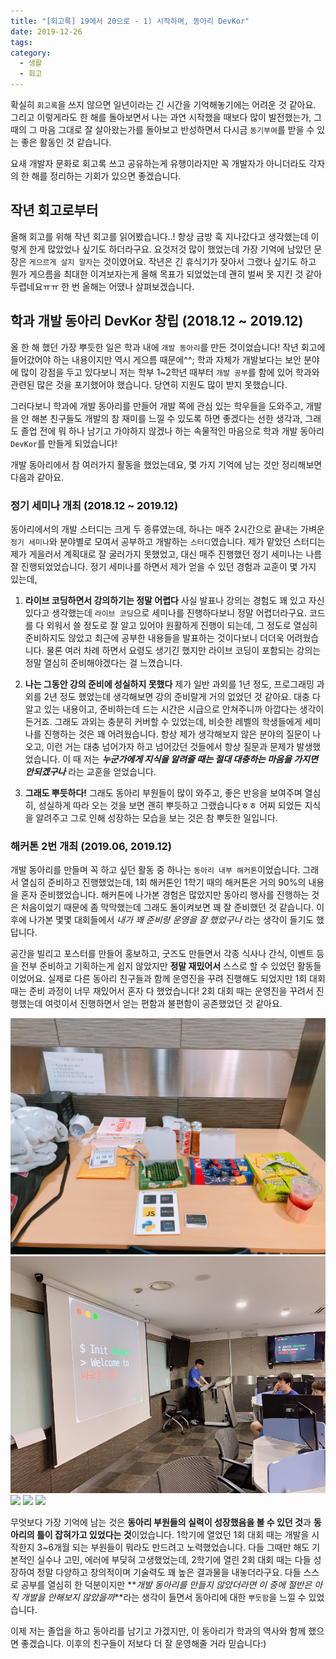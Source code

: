 ```yaml
---
title: "[회고록] 19에서 20으로 - 1) 시작하며, 동아리 DevKor"
date: 2019-12-26
tags:
category:
  - 생활
  - 회고
---
```


확실히 `회고록`을 쓰지 않으면 일년이라는 긴 시간을 기억해놓기에는 어려운 것 같아요. 그리고 이렇게라도 한 해를 돌아보면서 나는 과연 시작했을 때보다 많이 발전했는가, 그때의 그 마음 그대로 잘 살아왔는가를 돌아보고 반성하면서 다시금 `동기부여`를 받을 수 있는 좋은 활동인 것 같습니다.

요새 개발자 문화로 회고록 쓰고 공유하는게 유행이라지만 꼭 개발자가 아니더라도 각자의 한 해를 정리하는 기회가 있으면 좋겠습니다.

<!-- more -->

## 작년 회고로부터

올해 회고를 위해 작년 회고를 읽어봤습니다..! 항상 금방 훅 지나갔다고 생각했는데 이렇게 한게 많았었나 싶기도 하더라구요. 요것저것 많이 했었는데 가장 기억에 남았던 문장은 `게으르게 살지 말자`는 것이였어요. 작년은 긴 휴식기가 잦아서 그랬나 싶기도 하고 뭔가 게으름을 최대한 이겨보자는게 올해 목표가 되었었는데 괜히 벌써 못 지킨 것 같아 두렵네요ㅠㅠ 한 번 올해는 어땠나 살펴보겠습니다.

## 학과 개발 동아리 DevKor 창립 (2018.12 ~ 2019.12)

올 한 해 했던 가장 뿌듯한 일은 학과 내에 `개발 동아리`를 만든 것이었습니다! 작년 회고에 들어갔어야 하는 내용이지만 역시 게으름 때문에^^; 학과 자체가 개발보다는 보안 분야에 많이 강점을 두고 있다보니 저는 학부 1~2학년 때부터 `개발 공부`를 함에 있어 학과와 관련된 많은 것을 포기했어야 했습니다. 당연히 지원도 많이 받지 못했습니다.

그러다보니 학과에 개발 동아리를 만들어 개발 쪽에 관심 있는 학우들을 도와주고, 개발을 안 해본 친구들도 개발의 참 재미를 느낄 수 있도록 하면 좋겠다는 선한 생각과, 그래도 졸업 전에 뭐 하나 남기고 가야하지 않겠나 하는 속물적인 마음으로 학과 개발 동아리 `DevKor`를 만들게 되었습니다!

개발 동아리에서 참 여러가지 활동을 했었는데요, 몇 가지 기억에 남는 것만 정리해보면 다음과 같아요.

### 정기 세미나 개최 (2018.12 ~ 2019.12)

동아리에서의 개발 스터디는 크게 두 종류였는데, 하나는 매주 2시간으로 끝내는 가벼운 `정기 세미나`와 분야별로 모여서 공부하고 개발하는 `스터디`였습니다. 제가 맡았던 스터디는 제가 게을러서 계획대로 잘 굴러가지 못했었고, 대신 매주 진행했던 정기 세미나는 나름 잘 진행되었었습니다. 정기 세미나를 하면서 제가 얻을 수 있던 경험과 교훈이 몇 가지 있는데,

1. **라이브 코딩하면서 강의하기는 정말 어렵다**
   사실 발표나 강의는 경험도 꽤 있고 자신 있다고 생각했는데 `라이브 코딩`으로 세미나를 진행하다보니 정말 어렵더라구요. 코드를 다 외워서 쓸 정도로 잘 알고 있어야 원활하게 진행이 되는데, 그 정도로 열심히 준비하지도 않았고 최근에 공부한 내용들을 발표하는 것이다보니 더더욱 어려웠습니다. 물론 여러 차례 하면서 요령도 생기긴 했지만 라이브 코딩이 포함되는 강의는 정말 열심히 준비해야겠다는 걸 느꼈습니다.

2. **나는 그동안 강의 준비에 성실하지 못했다**
   제가 일반 과외를 1년 정도, 프로그래밍 과외를 2년 정도 했었는데 생각해보면 강의 준비랄게 거의 없었던 것 같아요. 대충 다 알고 있는 내용이고, 준비하는데 드는 시간은 시급으로 안쳐주니까 아깝다는 생각이 든거죠. 그래도 과외는 충분히 커버할 수 있었는데, 비슷한 레벨의 학생들에게 세미나를 진행하는 것은 꽤 어려웠습니다. 항상 제가 생각해보지 않은 분야의 질문이 나오고, 이런 거는 대충 넘어가자 하고 넘어갔던 것들에서 항상 질문과 문제가 발생했었습니다. 이 때 저는 **_누군가에게 지식을 알려줄 때는 절대 대충하는 마음을 가지면 안되겠구나_** 라는 교훈을 얻었습니다.

3. **그래도 뿌듯하다!**
   그래도 동아리 부원들이 많이 와주고, 좋은 반응을 보여주며 열심히, 성실하게 따라 오는 것을 보면 괜히 뿌듯하고 그랬습니다ㅎㅎ 어찌 되었든 지식을 알려주고 그로 인해 성장하는 모습을 보는 것은 참 뿌듯한 일입니다.

### 해커톤 2번 개최 (2019.06, 2019.12)

개발 동아리를 만들며 꼭 하고 싶던 활동 중 하나는 `동아리 내부 해커톤`이었습니다. 그래서 열심히 준비하고 진행했었는데, 1회 해커톤인 1학기 때의 해커톤은 거의 90%의 내용을 혼자 준비했었습니다. 해커톤에 나가본 경험은 많았지만 동아리 행사를 진행하는 것은 처음이었기 때문에 좀 막막했는데 그래도 돌이켜보면 꽤 잘 준비했던 것 같습니다. 이후에 나가본 몇몇 대회들에서 _내가 꽤 준비랑 운영을 잘 했었구나_ 라는 생각이 들기도 했답니다.

공간을 빌리고 포스터를 만들어 홍보하고, 굿즈도 만들면서 각종 식사나 간식, 이벤트 등을 전부 준비하고 기획하는게 쉽지 않았지만 **정말 재밌어서** 스스로 할 수 있었던 활동들이었어요. 실제로 다른 동아리 친구들과 함께 운영진을 꾸려 진행해도 되었지만 1회 대회 때는 준비 과정이 너무 재밌어서 혼자 다 했었습니다! 2회 대회 때는 운영진을 꾸려서 진행했는데 여럿이서 진행하면서 얻는 편함과 불편함이 공존했었던 것 같아요.

<img src="/images/blog/1회-1.JPG" style="border: 1px">
<img src="/images/blog/1회-2.JPG" style="border: 1px">
<img src="/images/blog/2회-1.jpeg" style="border: 1px">
<img src="/images/blog/2회-2.jpeg" style="border: 1px">
<img src="/images/blog/2회-3.jpeg" style="border: 1px">

무엇보다 가장 기억에 남는 것은 **동아리 부원들의 실력이 성장했음을 볼 수 있던 것**과 **동아리의 틀이 잡혀가고 있었다는 것**이었습니다. 1학기에 열었던 1회 대회 때는 개발을 시작한지 3~6개월 되는 부원들이 뭐라도 만드려고 노력했었습니다. 다들 그때만 해도 기본적인 실수나 고민, 에러에 부딪혀 고생했었는데, 2학기에 열린 2회 대회 때는 다들 성장하여 정말 다양하고 창의적이며 기술력도 꽤 높은 결과물을 내놓더라구요. 다들 스스로 공부를 열심히 한 덕분이지만 **_개발 동아리를 만들지 않았더라면 이 중에 절반은 아직 개발을 안해보지 않았을까_**라는 생각이 들면서 동아리에 대한 `뿌듯함`을 느낄 수 있었습니다.

이제 저는 졸업을 하고 동아리를 남기고 가겠지만, 이 동아리가 학과의 역사와 함께 했으면 좋겠습니다. 이후의 친구들이 저보다 더 잘 운영해줄 거라 믿습니다:)
